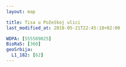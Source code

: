 ```yaml
---
layout: map

title: Tisa u Požeškoj ulici
last_modified_at: 2018-05-21T22:45:18+02:00

WDPA: [555589025]
BioRaS: [360]
geoSrbija:
  L1_182: [62]
---
```

